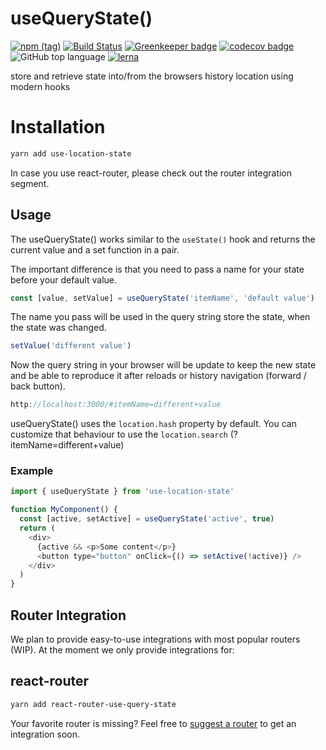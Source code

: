 # useQueryState()

[![npm (tag)](https://img.shields.io/npm/v/use-location-state/latest.svg)](https://www.npmjs.com/package/use-location-state)
[![Build Status](https://travis-ci.com/xiel/location-state.svg?branch=master)](https://travis-ci.com/xiel/location-state)
[![Greenkeeper badge](https://badges.greenkeeper.io/xiel/location-state.svg)](https://greenkeeper.io/)
[![codecov badge](https://img.shields.io/codecov/c/github/xiel/location-state/master.svg?color=hotpink)](https://codecov.io/gh/xiel/location-state)
![GitHub top language](https://img.shields.io/github/languages/top/xiel/location-state.svg)
[![lerna](https://img.shields.io/badge/maintained%20with-lerna-cc00ff.svg)](https://lerna.js.org/)

store and retrieve state into/from the browsers history location using modern hooks

# Installation

```bash
yarn add use-location-state
```
In case you use react-router, please check out the router integration segment.

## Usage


The useQueryState() works similar to the `useState()` hook and returns the current value and a set function in a pair.

The important difference is that you need to pass a name for your state before your default value.

```javascript
const [value, setValue] = useQueryState('itemName', 'default value')
```
The name you pass will be used in the query string store the state, when the state was changed.

```javascript
setValue('different value')
```
Now the query string in your browser will be update to keep the new state and be able to reproduce it after reloads or history navigation (forward / back button).

```javascript
http://localhost:3000/#itemName=different+value
```

useQueryState() uses the `location.hash` property by default. 
You can customize that behaviour to use the `location.search` (?itemName=different+value)

### Example
```javascript
import { useQueryState } from 'use-location-state'

function MyComponent() {
  const [active, setActive] = useQueryState('active', true)
  return (
    <div>
      {active && <p>Some content</p>}
      <button type="button" onClick={() => setActive(!active)} />
    </div>
  )
}
```

## Router Integration

We plan to provide easy-to-use integrations with most popular routers (WIP).
At the moment we only provide integrations for:

## react-router

```bash
yarn add react-router-use-query-state
```

Your favorite router is missing? Feel free to [suggest a router](https://github.com/xiel/location-state/issues) to get an integration soon.
